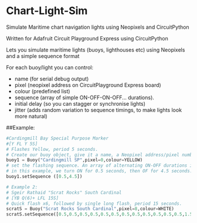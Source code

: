 # Chart-Light-Sim
Simulate Maritime chart navigation lights using Neopixels and CircuitPython

Written for Adafruit Circuit Playground Express using CircuitPython

Lets you simulate maritime lights (buoys, lighthouses etc) using Neopixels and a simple sequence format

For each buoy/light you can control:

* name (for serial debug output)
* pixel (neopixel address on CircuitPlayground Express board)
* colour (predefined list)
* sequence (array of simple ON-OFF-ON-OFF... durations).
* initial delay (so you can stagger or synchronise lights)
* jitter (adds random variation to sequence timings, to make lights look more natural)


##Example:
```python
#Cardingmill Bay Special Purpose Marker
#[Y FL Y 5S]
# Flashes Yellow, period 5 seconds.
# Create our buoy object, give it a name, a Neopixel address/pixel number, and a colour.
buoy1 = Buoy("Cardingmill SP",pixel=0,colour=YELLOW)
# set the flashing sequence. An array of alternating ON-OFF durations in seconds. Arbitrary length
# in this example, we turn ON for 0.5 seconds, then OF for 4.5 seconds. The sequence then repeats.
buoy1.setSequence ([0.5,4.5])

# Example 2: 
# Sgeir Rathaid "Scrat Rocks" South Cardinal
# [YB Q(6)+ LFL 15S]
# Quick flash x6, followed by single long flash, period 15 seconds.
scratS = Buoy("Scrat Rocks South Cardinal",pixel=8,colour=WHITE)
scratS.setSequence([0.5,0.5,0.5,0.5,0.5,0.5,0.5,0.5,0.5,0.5,0.5,0.5,1.5,7.5])
```
